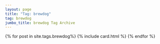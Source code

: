 ```yaml
---
layout: page
title: "Tag: brewdog"
tag: brewdog
jumbo_title: brewdog Tag Archive
---
```

<div class="row">
{% for post in site.tags.brewdog%}
{% include card.html %}
{% endfor %}
</div>